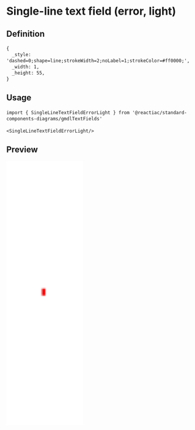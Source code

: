 # Single-line text field (error, light)

## Definition

```
{
  _style: 'dashed=0;shape=line;strokeWidth=2;noLabel=1;strokeColor=#ff0000;',
  _width: 1,
  _height: 55,
}
```

## Usage

```
import { SingleLineTextFieldErrorLight } from '@reactiac/standard-components-diagrams/gmdlTextFields'

<SingleLineTextFieldErrorLight/>
```

## Preview

<img src="./single-line-text-field-error-light.png" width="200"/>

